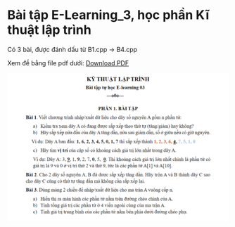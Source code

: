 # Bài tập E-Learning_3, học phần Kĩ thuật lập trình
Có 3 bài, được đánh dấu từ B1.cpp -> B4.cpp

Xem đề bằng file pdf dưới:
[Download PDF]([https://github.com/zombieTDV/KTLT-E-Learning-3/blob/main/KTLT-E-learning-3.pdf](https://github.com/zombieTDV/KTLT-E-learning-3/blob/main/KTLT_%20E%20Learning%203.pdf))

![PDF Icon](https://github.com/zombieTDV/KTLT-E-learning-3/raw/main/image.png)
